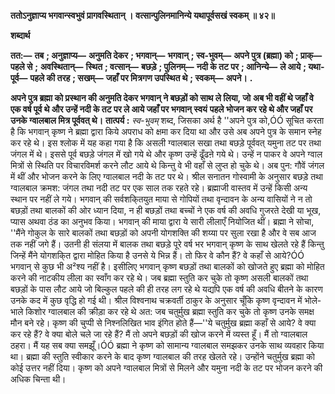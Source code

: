 **ततोऽनुज्ञाप्य भगवान्स्वभुवं प्रागवस्थितान् ।** **वत्सान्पुलिनमानिन्ये यथापूर्वसखं स्वकम् ॥ ४२॥** 

**शब्दार्थ** 

**तत:—** **तब** **; अनुज्ञाप्य—** **अनुमति देकर** **; भगवान्—** **भगवान्** **; स्व-भुवम्—** **अपने पुत्र (ब्रह्मा) को** **; प्राक्—** **पहले से** **;** **अवस्थितान्—** **स्थित** **; वत्सान्—** **बछड़े** **; पुलिनम्—** **नदी के तट पर** **; आनिन्ये—** **ले आये** **; यथा-पूर्व—** **पहले की तरह** **; सखम्—** **जहाँ पर मित्रगण उपस्थित थे** **; स्वकम्—** **अपने।** **.** 

**अपने पुत्र ब्रह्मा को प्रस्थान की अनुमति देकर भगवान् ने बछड़ों को साथ ले लिया, जो** **अब भी वहीं थे जहाँ वे एक वर्ष पूर्व थे और उन्हें नदी के तट पर ले आये जहाँ पर भगवान् स्वयं** **पहले भोजन कर रहे थे और जहाँ पर उनके ग्वालबाल मित्र पूर्ववत् थे।** **तात्पर्य :** *स्व-भुवम्* शब्द, जिसका अर्थ है ''अपने पुत्र को,ÓÓ सूचित करता है कि भगवान् कृष्ण ने ब्रह्मा द्वारा किये अपराध को क्षमा कर दिया था और उसे अब अपने पुत्र के समान स्नेह कर रहे थे। इस श्लोक में यह कहा गया है कि असली ग्वालबाल सखा तथा बछड़े पूर्ववत् यमुना तट पर तथा जंगल में थे। इससे पूर्व बछड़े जंगल में खो गये थे और कृष्ण उन्हें ढूँढऩे गये थे। उन्हें न पाकर वे अपने ग्वाल मित्रों से स्थिति पर विचारविमर्श करने लौट आये थे किन्तु वे भी वहाँ से लुप्त हो चुके थे। अब पुन: गौवें जंगल में थीं और भोजन करने के लिए ग्वालबाल नदी के तट पर थे। श्रील सनातन गोस्वामी के अनुसार बछड़े तथा ग्वालबाल क्रमश: जंगल तथा नदी तट पर एक साल तक रहते रहे। ब्रह्माजी वास्तव में उन्हें किसी अन्य स्थान पर नहीं ले गये। भगवान् की सर्वशकि्तयुत माया से गोपियों तथा वृन्दावन के अन्य वासियों ने न तो बछड़ों तथा बालकों की ओर ध्यान दिया, न ही बछड़ों तथा बच्चों ने एक वर्ष की अवधि गुजरते देखी या भूख, प्यास अथवा ठंड का अनुभव किया। भगवान् की माया द्वारा ये सारी लीलाएँ नियोजित थीं। ब्रह्मा ने सोचा, ''मैंने गोकुल के सारे बालकों तथा बछड़ों को अपनी योगशक्ति की शय्या पर सुला रखा है और वे सब आज तक नहीं जगे हैं। उतनी ही संलया में बालक तथा बछड़े पूरे वर्ष भर भगवान् कृष्ण के साथ खेलते रहे हैं किन्तु जिन्हें मैंने योगशकि्त द्वारा मोहित किया है उनसे ये भिन्न हैं। तो फिर वे कौन हैं? वे कहाँ से आये?ÓÓ भगवान् से कुछ भी अ²श्य नहीं है। इसीलिए भगवान् कृष्ण बछड़ों तथा बालकों को खोजते हुए ब्रह्मा को मोहित करने की नाटकीय लीला का स्वाँग कर रहे थे। जब ब्रह्मा स्तुति कर चुके तो कृष्ण असली बालकों तथा बछड़ों के पास लौट आये जो बिल्कुल पहले की ही तरह लग रहे थे यद्यपि एक वर्ष की अवधि बीतने के कारण उनके कद में कुछ वृद्धि हो गई थी। श्रील विश्वनाथ चक्रवर्ती ठाकुर के अनुसार चूँकि कृष्ण वृन्दावन में भोले-भाले किशोर ग्वालबाल की क्रीड़ा कर रहे थे अत: जब चतुर्मुख ब्रह्मा स्तुति कर चुके तो कृष्ण उनके समक्ष मौन बने रहे। कृष्ण की चुप्पी से निश्नलिखित भाव इंगित होते हैं—''ये चतुर्मुख ब्रह्मा कहाँ से आये? वे क्या कर रहे हैं? वे क्या बोले चले जा रहे हैं? मैं तो अपने बछड़ों की खोज करने में व्यस्त हूँ। मैं तो ग्वालबाल ठहरा। मैं यह सब क्या समझूँ।ÓÓ ब्रह्मा ने कृष्ण को सामान्य ग्वालबाल समझकर उनके साथ व्यवहार किया था। ब्रह्मा की स्तुति स्वीकार करने के बाद कृष्ण ग्वालबाल की तरह खेलते रहे। उन्होंने चतुर्मुख ब्रह्मा को कोई उत्तर नहीं दिया। कृष्ण को अपने ग्वालबाल मित्रों से मिलने और यमुना नदी के तट पर भोजन करने की अधिक चिन्ता थी।  